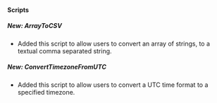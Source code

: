 
#### Scripts
##### New: ArrayToCSV
- Added this script to allow users to convert an array of strings, to a textual comma separated string.
##### New: ConvertTimezoneFromUTC
- Added this script to allow users to convert a UTC time format to a specified timezone.